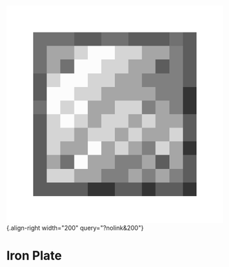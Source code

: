 ![iron_plate.png](/media/mods/techreborn/iron_plate.png){.align-right width="200" query="?nolink&200"}

# Iron Plate
